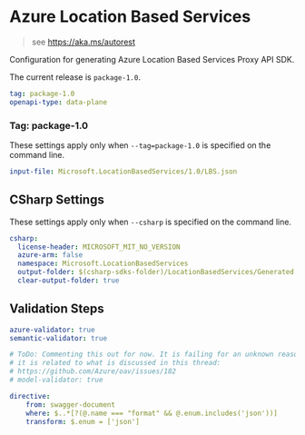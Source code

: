 # Azure Location Based Services
    
> see https://aka.ms/autorest

Configuration for generating Azure Location Based Services Proxy API SDK.

The current release is `package-1.0`.

``` yaml
tag: package-1.0
openapi-type: data-plane
```
### Tag: package-1.0
These settings apply only when `--tag=package-1.0` is specified on the command line.

``` yaml $(tag) == 'package-1.0'
input-file: Microsoft.LocationBasedServices/1.0/LBS.json
```

## CSharp Settings
These settings apply only when `--csharp` is specified on the command line.
``` yaml $(csharp) 
csharp: 
  license-header: MICROSOFT_MIT_NO_VERSION
  azure-arm: false
  namespace: Microsoft.LocationBasedServices
  output-folder: $(csharp-sdks-folder)/LocationBasedServices/Generated
  clear-output-folder: true
```

## Validation Steps
``` yaml $(validation)
azure-validator: true
semantic-validator: true

# ToDo: Commenting this out for now. It is failing for an unknown reason.  I believe
# it is related to what is discussed in this thread: 
# https://github.com/Azure/oav/issues/182
# model-validator: true
```

``` yaml
directive:
    from: swagger-document
    where: $..*[?(@.name === "format" && @.enum.includes('json'))]
    transform: $.enum = ['json']
```